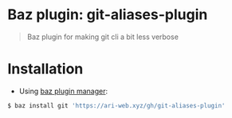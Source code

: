 # Baz plugin: git-aliases-plugin

> Baz plugin for making git cli a bit less verbose

# Installation

- Using [baz plugin manager](https://ari-web.xyz/gh/baz):

```bash
$ baz install git 'https://ari-web.xyz/gh/git-aliases-plugin'
```

